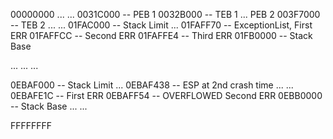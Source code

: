 00000000
...
...
0031C000 -- PEB 1
0032B000 -- TEB 1
...
PEB 2
003F7000 -- TEB 2
...
...
01FAC000 -- Stack Limit
...
01FAFF70 -- ExceptionList, First ERR
01FAFFCC -- Second ERR
01FAFFE4 -- Third ERR
01FB0000 -- Stack Base

...
...
...

0EBAF000 -- Stack Limit
...
0EBAF438 -- ESP at 2nd crash time
...
...
0EBAFE1C -- First ERR
0EBAFF54 -- OVERFLOWED Second ERR
0EBB0000 -- Stack Base
...
...




FFFFFFFF